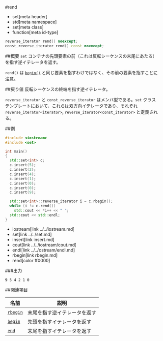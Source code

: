 #rend
* set[meta header]
* std[meta namespace]
* set[meta class]
* function[meta id-type]

```cpp
reverse_iterator rend() noexcept;
const_reverse_iterator rend() const noexcept;
```


##概要
`set` コンテナの先頭要素の前（これは反転シーケンスの末尾にあたる）を指す逆イテレータを返す。

`rend()` は [`begin()`](./begin.md) と同じ要素を指すわけではなく、その前の要素を指すことに注意。


##戻り値
反転シーケンスの終端を指す逆イテレータ。

`reverse_iterator` と `const_reverse_iterator` はメンバ型である。`set` クラステンプレートにおいて、これらは双方向イテレータであり、それぞれ `reverse_iterator<iterator>`, `reverse_iterator<const_iterator>` と定義される。


##例
```cpp
#include <iostream>
#include <set>

int main()
{
  std::set<int> c;
  c.insert(5);
  c.insert(2);
  c.insert(4);
  c.insert(1);
  c.insert(0);
  c.insert(0);
  c.insert(9);

  std::set<int>::reverse_iterator i = c.rbegin();
  while (i != c.rend())
    std::cout << *i++ << " ";
  std::cout << std::endl;
}
```
* iostream[link ../../iostream.md]
* set[link ../../set.md]
* insert[link insert.md]
* cout[link ../../iostream/cout.md]
* endl[link ../../ostream/endl.md]
* rbegin[link rbegin.md]
* rend[color ff0000]

###出力
```
9 5 4 2 1 0 
```

##関連項目

| 名前                    | 説明                         |
|-------------------------|------------------------------|
| [`rbegin`](./rbegin.md) | 末尾を指す逆イテレータを返す |
| [`begin`](./begin.md)   | 先頭を指すイテレータを返す   |
| [`end`](./end.md)       | 末尾を指すイテレータを返す   |
